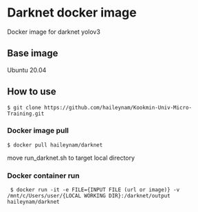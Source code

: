 # Darknet docker image

Docker image for darknet yolov3

## Base image
Ubuntu 20.04

## How to use 

``` $ git clone https://github.com/haileynam/Kookmin-Univ-Micro-Training.git ```

### Docker image pull

```$ docker pull haileynam/darknet```

move run_darknet.sh to target local directory

### Docker container run 

``` $ docker run -it -e FILE={INPUT FILE (url or image)} -v /mnt/c/Users/user/{LOCAL WORKING DIR}:/darknet/output haileynam/darknet``` 

